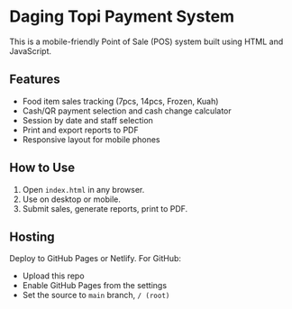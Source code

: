 # Daging Topi Payment System

This is a mobile-friendly Point of Sale (POS) system built using HTML and JavaScript.

## Features
- Food item sales tracking (7pcs, 14pcs, Frozen, Kuah)
- Cash/QR payment selection and cash change calculator
- Session by date and staff selection
- Print and export reports to PDF
- Responsive layout for mobile phones

## How to Use
1. Open `index.html` in any browser.
2. Use on desktop or mobile.
3. Submit sales, generate reports, print to PDF.

## Hosting
Deploy to GitHub Pages or Netlify. For GitHub:
- Upload this repo
- Enable GitHub Pages from the settings
- Set the source to `main` branch, `/ (root)`

